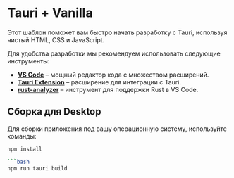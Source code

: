 # Tauri + Vanilla

Этот шаблон поможет вам быстро начать разработку с Tauri, используя чистый HTML, CSS и JavaScript.

Для удобства разработки мы рекомендуем использовать следующие инструменты:

- **[VS Code](https://code.visualstudio.com/)** – мощный редактор кода с множеством расширений.
- **[Tauri Extension](https://marketplace.visualstudio.com/items?itemName=tauri-apps.tauri-vscode)** – расширение для интеграции с Tauri.
- **[rust-analyzer](https://marketplace.visualstudio.com/items?itemName=rust-lang.rust-analyzer)** – инструмент для поддержки Rust в VS Code.

## Сборка для Desktop

Для сборки приложения под вашу операционную систему, используйте команды:

```bash
npm install

```bash
npm run tauri build
